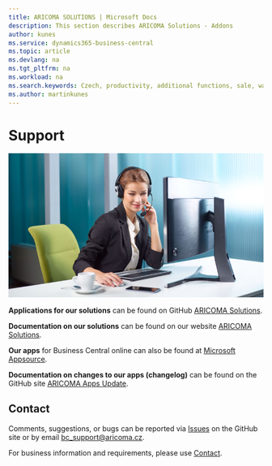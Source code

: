 ```yaml
---
title: ARICOMA SOLUTIONS | Microsoft Docs
description: This section describes ARICOMA Solutions - Addons
author: kunes
ms.service: dynamics365-business-central
ms.topic: article
ms.devlang: na
ms.tgt_pltfrm: na
ms.workload: na
ms.search.keywords: Czech, productivity, additional functions, sale, warehouse, invoicing, barcode, claims, transportation, workflow
ms.author: martinkunes
---
```


# Support

![Support](media/support.png)

**Applications for our solutions** can be found on GitHub [ARICOMA Solutions](https://github.com/ARICOMA-D365BC/ARICOMA-SOLUTIONS).

**Documentation on our solutions** can be found on our website [ARICOMA Solutions](https://www.aricoma.com/docs/en-us/dynamics365/business-central/Solutions/solutions.html).

**Our apps** for Business Central online can also be found at [Microsoft Appsource](https://appsource.microsoft.com/en-us/marketplace/apps?page=1&search=aricoma&product=dynamics-365-business-central).

**Documentation on changes to our apps (changelog)** can be found on the GitHub site [ARICOMA Apps Update](https://aricoma-d365bc.github.io/ARICOMA-SOLUTIONS/).

## Contact

Comments, suggestions, or bugs can be reported via [Issues](https://github.com/ARICOMA-D365BC/AC-Solutions/issues) on the GitHub site or by email bc_support@aricoma.cz.

For business information and requirements, please use [Contact](https://www.aricoma.com/cs/co-delame/podnikove-aplikace/informacni-systemy-microsoft/erp-pro-stredni-a-mensi-firmy#contact).